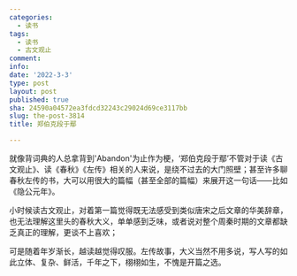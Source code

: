 ```yaml
---
categories:
  - 读书
tags:
  - 读书
  - 古文观止
comment: 
info: 
date: '2022-3-3'
type: post
layout: post
published: true
sha: 24590a04572ea3fdcd32243c29024d69ce3117bb
slug: the-post-3814
title: 郑伯克段于鄢

---
```


就像背词典的人总拿背到'Abandon'为止作为梗，‘郑伯克段于鄢’不管对于读《古文观止》、读《春秋》《左传》相关的人来说，是绕不过去的大门照壁；甚至许多聊春秋左传的书，大可以用很大的篇幅（甚至全部的篇幅）来展开这一句话——比如《隐公元年》。

小时候读古文观止，对着第一篇觉得既无法感受到类似唐宋之后文章的华美辞章，也无法理解这里头的春秋大义，单单感到乏味，或者说对整个周秦时期的文章都缺乏真正的理解，更谈不上喜欢；

可是随着年岁渐长，越读越觉得叹服。左传故事，大义当然不用多说，写人写的如此立体、复杂、鲜活，千年之下，栩栩如生，不愧是开篇之选。